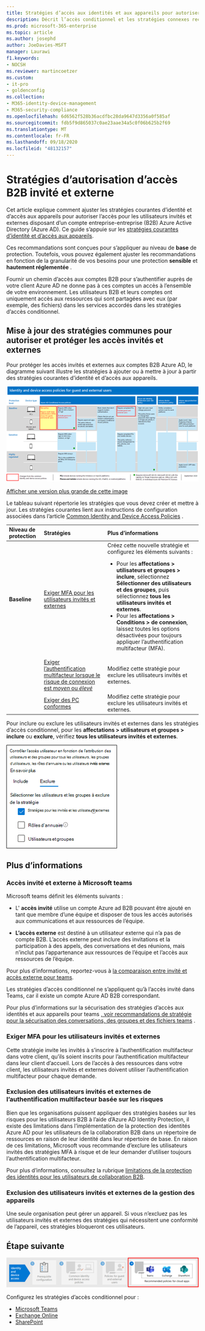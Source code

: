 ```yaml
---
title: Stratégies d’accès aux identités et aux appareils pour autoriser l’accès B2B aux invités et externes-Microsoft 365 pour les entreprises | Microsoft docs
description: Décrit l’accès conditionnel et les stratégies connexes recommandées pour la protection de l’accès des utilisateurs invités et externes.
ms.prod: microsoft-365-enterprise
ms.topic: article
ms.author: josephd
author: JoeDavies-MSFT
manager: Laurawi
f1.keywords:
- NOCSH
ms.reviewer: martincoetzer
ms.custom:
- it-pro
- goldenconfig
ms.collection:
- M365-identity-device-management
- M365-security-compliance
ms.openlocfilehash: 6d6562f528b36acdfbc28da9647d3356a0f585af
ms.sourcegitcommit: fdb5f9d865037c0ae23aae34a5c0f06b625b2f69
ms.translationtype: MT
ms.contentlocale: fr-FR
ms.lasthandoff: 09/18/2020
ms.locfileid: "48132157"
---
```

# <a name="policies-for-allowing-guest-and-external-b2b-access"></a>Stratégies d’autorisation d’accès B2B invité et externe

Cet article explique comment ajuster les stratégies courantes d’identité et d’accès aux appareils pour autoriser l’accès pour les utilisateurs invités et externes disposant d’un compte entreprise-entreprise (B2B) Azure Active Directory (Azure AD). Ce guide s’appuie sur les [stratégies courantes d’identité et d’accès aux appareils](identity-access-policies.md).

Ces recommandations sont conçues pour s’appliquer au niveau de **base** de protection. Toutefois, vous pouvez également ajuster les recommandations en fonction de la granularité de vos besoins pour une protection **sensible** et **hautement réglementée** . 

Fournir un chemin d’accès aux comptes B2B pour s’authentifier auprès de votre client Azure AD ne donne pas à ces comptes un accès à l’ensemble de votre environnement. Les utilisateurs B2B et leurs comptes ont uniquement accès aux ressources qui sont partagées avec eux (par exemple, des fichiers) dans les services accordés dans les stratégies d’accès conditionnel.

## <a name="updating-the-common-policies-to-allow-and-protect-guest-and-external-access"></a>Mise à jour des stratégies communes pour autoriser et protéger les accès invités et externes 

Pour protéger les accès invités et externes aux comptes B2B Azure AD, le diagramme suivant illustre les stratégies à ajouter ou à mettre à jour à partir des stratégies courantes d’identité et d’accès aux appareils. 

[![Résumé des mises à jour de stratégie pour la protection de l’accès invité](../media/microsoft-365-policies-configurations/identity-access-ruleset-guest.png)](https://github.com/MicrosoftDocs/microsoft-365-docs/raw/public/microsoft-365/media/microsoft-365-policies-configurations/identity-access-ruleset-guest.png)

[Afficher une version plus grande de cette image](https://github.com/MicrosoftDocs/microsoft-365-docs/raw/public/microsoft-365/media/microsoft-365-policies-configurations/identity-access-ruleset-guest.png)

Le tableau suivant répertorie les stratégies que vous devez créer et mettre à jour. Les stratégies courantes lient aux instructions de configuration associées dans l’article [Common Identity and Device Access Policies](identity-access-policies.md) .

|Niveau de protection|Stratégies|Plus d’informations|
|:---------------|:-------|:----------------|
|**Baseline**|[Exiger MFA pour les utilisateurs invités et externes](identity-access-policies.md#require-mfa-based-on-sign-in-risk)|Créez cette nouvelle stratégie et configurez les éléments suivants : <ul><li> Pour les **affectations > utilisateurs et groupes > inclure**, sélectionnez **Sélectionner des utilisateurs et des groupes**, puis sélectionnez **tous les utilisateurs invités et externes**. </li><li> Pour les **affectations > Conditions > de connexion**, laissez toutes les options désactivées pour toujours appliquer l’authentification multifacteur (MFA).</li>|
|        |[Exiger l’authentification multifacteur lorsque le risque de connexion est *moyen* ou *élevé*](identity-access-policies.md#require-mfa-based-on-sign-in-risk)|Modifiez cette stratégie pour exclure les utilisateurs invités et externes.|
|        |[Exiger des PC conformes](identity-access-policies.md#require-compliant-pcs-but-not-compliant-phones-and-tablets)|Modifiez cette stratégie pour exclure les utilisateurs invités et externes.|

Pour inclure ou exclure les utilisateurs invités et externes dans les stratégies d’accès conditionnel, pour les **affectations > utilisateurs et groupes > inclure** ou **exclure**, vérifiez **tous les utilisateurs invités et externes**.

![capture d’écran des contrôles pour exclure les utilisateurs invités et externes](../media/microsoft-365-policies-configurations/identity-access-exclude-guests-ui.png)

## <a name="more-information"></a>Plus d’informations

### <a name="guest-and-external-access-with-microsoft-teams"></a>Accès invité et externe à Microsoft teams

Microsoft teams définit les éléments suivants :

- L' **accès invité** utilise un compte Azure ad B2B pouvant être ajouté en tant que membre d’une équipe et disposer de tous les accès autorisés aux communications et aux ressources de l’équipe.

- **L’accès externe** est destiné à un utilisateur externe qui n’a pas de compte B2B. L’accès externe peut inclure des invitations et la participation à des appels, des conversations et des réunions, mais n’inclut pas l’appartenance aux ressources de l’équipe et l’accès aux ressources de l’équipe.

Pour plus d’informations, reportez-vous à [la comparaison entre invité et accès externe pour teams](https://docs.microsoft.com/microsoftteams/communicate-with-users-from-other-organizations#compare-external-and-guest-access).

Les stratégies d’accès conditionnel ne s’appliquent qu’à l’accès invité dans Teams, car il existe un compte Azure AD B2B correspondant.

Pour plus d’informations sur la sécurisation des stratégies d’accès aux identités et aux appareils pour teams [, voir recommandations de stratégie pour la sécurisation des conversations, des groupes et des fichiers teams](teams-access-policies.md) .

<!--
ount treats guest and external users that have an Azure AD B2B account differently than external access  .


to a meeting, call, or chat with


differentiates between guest users and external users within the app. Guest users have Azure AD B2B accounts and can be added to teams. External users can only participate in calls, chats, and meetings. 
--> 

### <a name="require-mfa-always-for-guest-and-external-users"></a>Exiger MFA pour les utilisateurs invités et externes
Cette stratégie invite les invités à s’inscrire à l’authentification multifacteur dans votre client, qu’ils soient inscrits pour l’authentification multifacteur dans leur client d’accueil. Lors de l’accès à des ressources dans votre client, les utilisateurs invités et externes doivent utiliser l’authentification multifacteur pour chaque demande. 

### <a name="excluding-guest-and-external-users-from-risk-based-mfa"></a>Exclusion des utilisateurs invités et externes de l’authentification multifacteur basée sur les risques
Bien que les organisations puissent appliquer des stratégies basées sur les risques pour les utilisateurs B2B à l’aide d’Azure AD Identity Protection, il existe des limitations dans l’implémentation de la protection des identités Azure AD pour les utilisateurs de la collaboration B2B dans un répertoire de ressources en raison de leur identité dans leur répertoire de base. En raison de ces limitations, Microsoft vous recommande d’exclure les utilisateurs invités des stratégies MFA à risque et de leur demander d’utiliser toujours l’authentification multifacteur. 

Pour plus d’informations, consultez la rubrique [limitations de la protection des identités pour les utilisateurs de collaboration B2B](https://docs.microsoft.com/azure/active-directory/identity-protection/concept-identity-protection-b2b#limitations-of-identity-protection-for-b2b-collaboration-users). 

### <a name="excluding-guest-and-external-users-from-device-management"></a>Exclusion des utilisateurs invités et externes de la gestion des appareils 
Une seule organisation peut gérer un appareil. Si vous n’excluez pas les utilisateurs invités et externes des stratégies qui nécessitent une conformité de l’appareil, ces stratégies bloqueront ces utilisateurs. 

## <a name="next-step"></a>Étape suivante

![Étape 4 : stratégies pour les applications Cloud Microsoft 365](../media/microsoft-365-policies-configurations/identity-device-access-steps-next-step-4.png)

Configurez les stratégies d’accès conditionnel pour :

- [Microsoft Teams](teams-access-policies.md)
- [Exchange Online](secure-email-recommended-policies.md)
- [SharePoint](secure-email-recommended-policies.md)

